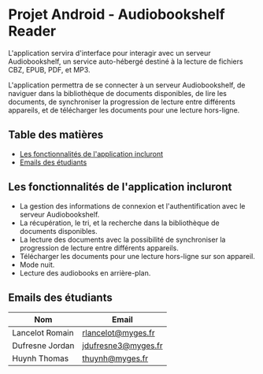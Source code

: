 <h1>Projet Android - Audiobookshelf Reader</h1>

L'application servira d'interface pour interagir avec un serveur Audiobookshelf, un service auto-hébergé destiné à la lecture de fichiers CBZ, EPUB, PDF, et MP3.

L'application permettra de se connecter à un serveur Audiobookshelf, de naviguer dans la bibliothèque de documents disponibles, de lire les documents, de synchroniser la progression de lecture entre différents appareils, et de télécharger les documents pour une lecture hors-ligne.

<h2>Table des matières</h2>

- [Les fonctionnalités de l'application incluront](#les-fonctionnalités-de-lapplication-incluront)
- [Emails des étudiants](#emails-des-étudiants)

## Les fonctionnalités de l'application incluront

- La gestion des informations de connexion et l'authentification avec le serveur Audiobookshelf.
- La récupération, le tri, et la recherche dans la bibliothèque de documents disponibles.
- La lecture des documents avec la possibilité de synchroniser la progression de lecture entre différents appareils.
- Télécharger les documents pour une lecture hors-ligne sur son appareil.
- Mode nuit.
- Lecture des audiobooks en arrière-plan.

## Emails des étudiants

| Nom             | Email               |
| --------------- | ------------------- |
| Lancelot Romain | rlancelot@myges.fr  |
| Dufresne Jordan | jdufresne3@myges.fr |
| Huynh Thomas    | thuynh@myges.fr     |
